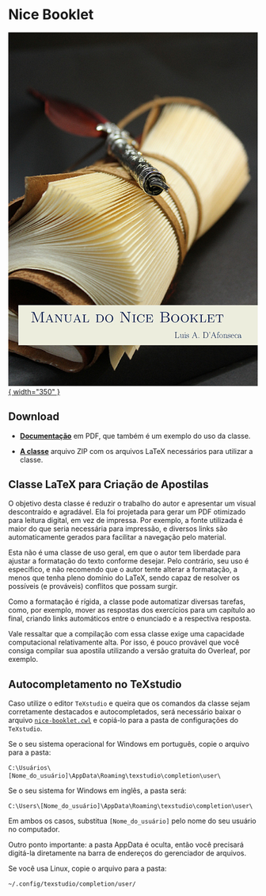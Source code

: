 # Nice Booklet

[![Nice Booklet](nice_booklet_capa.jpg){ width="350" }](action/NiceBooklet_Manual.pdf)


## Download

- __[Documentação](action/NiceBooklet_Manual.pdf)__
    em PDF, que também é um exemplo do uso da classe.

- __[A classe](action/nice-booklet-20250902.zip)__
    arquivo ZIP com os arquivos LaTeX necessários para utilizar a classe.


## Classe LaTeX para Criação de Apostilas

O objetivo desta classe é reduzir o trabalho do autor e apresentar um visual
descontraído e agradável. Ela foi projetada para gerar um PDF otimizado para
leitura digital, em vez de impressa. Por exemplo, a fonte utilizada é maior do
que seria necessária para impressão, e diversos links são automaticamente
gerados para facilitar a navegação pelo material.

Esta não é uma classe de uso geral, em que o autor tem liberdade para ajustar a
formatação do texto conforme desejar. Pelo contrário, seu uso é específico, e
não recomendo que o autor tente alterar a formatação, a menos que tenha pleno
domínio do LaTeX, sendo capaz de resolver os possíveis (e prováveis) conflitos
que possam surgir.

Como a formatação é rígida, a classe pode automatizar diversas tarefas, como,
por exemplo, mover as respostas dos exercícios para um capítulo ao final,
criando links automáticos entre o enunciado e a respectiva resposta.

Vale ressaltar que a compilação com essa classe exige uma capacidade
computacional relativamente alta. Por isso, é pouco provável que você consiga
compilar sua apostila utilizando a versão gratuita do Overleaf, por exemplo.


## Autocompletamento no TeXstudio

Caso utilize o editor `TeXstudio` e queira que os comandos da classe sejam
corretamente destacados e autocompletados, será necessário baixar o arquivo
[`nice-booklet.cwl`](action/nice-booklet.cwl)
 e copiá-lo para a pasta de configurações do `TeXstudio`.

Se o seu sistema operacional for Windows em português, copie o arquivo para a
pasta:

```
C:\Usuários\[Nome_do_usuário]\AppData\Roaming\texstudio\completion\user\
```

Se o seu sistema for Windows em inglês, a pasta será:

```
C:\Users\[Nome_do_usuário]\AppData\Roaming\texstudio\completion\user\
```

Em ambos os casos, substitua `[Nome_do_usuário]` pelo nome do seu usuário no
computador.

Outro ponto importante: a pasta AppData é oculta, então você precisará
digitá-la diretamente na barra de endereços do gerenciador de arquivos.

Se você usa Linux, copie o arquivo para a pasta:

```
~/.config/texstudio/completion/user/
```
